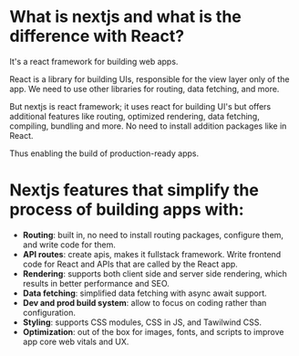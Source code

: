 # What is nextjs and what is the difference with React?

It's a react framework for building web apps.

React is a library for building UIs, responsible for the view layer only of the app.
We need to use other libraries for routing, data fetching, and more.

But nextjs is react framework; it uses react for building UI's but offers additional features like
routing, optimized rendering, data fetching, compiling, bundling and more.
No need to install addition packages like in React.

Thus enabling the build of production-ready apps.


# Nextjs features that simplify the process of building apps with:

- **Routing**: built in, no need to install routing packages, configure them, and write code for them.
- **API routes**: create apis, makes it fullstack framework. Write frontend code for React and APIs that are called by the React app.
- **Rendering**: supports both client side and server side rendering, which results in better performance and SEO.
- **Data fetching**: simplified data fetching with async await support.
- **Dev and prod build system**: allow to focus on coding rather than configuration.
- **Styling**: supports CSS modules, CSS in JS, and Tawilwind CSS.
- **Optimization**: out of the box for images, fonts, and scripts to improve app core web vitals and UX.